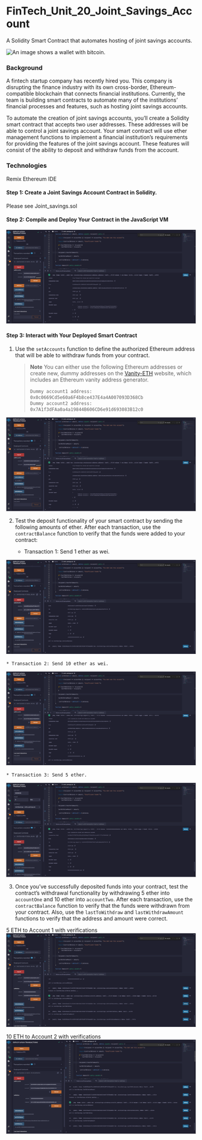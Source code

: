 # FinTech_Unit_20_Joint_Savings_Account
A Solidity Smart Contract that automates hosting of joint savings accounts.

![An image shows a wallet with bitcoin.](images/19-4-challenge-image.png)

### Background

A fintech startup company has recently hired you. This company is disrupting the finance industry with its own cross-border, Ethereum-compatible blockchain that connects financial institutions. Currently, the team is building smart contracts to automate many of the institutions’ financial processes and features, such as hosting joint savings accounts.

To automate the creation of joint savings accounts, you’ll create a Solidity smart contract that accepts two user addresses. These addresses will be able to control a joint savings account. Your smart contract will use ether management functions to implement a financial institution’s requirements for providing the features of the joint savings account. These features will consist of the ability to deposit and withdraw funds from the account.


### Technologies

Remix Ethereum IDE

#### Step 1: Create a Joint Savings Account Contract in Solidity.

Please see Joint_savings.sol

#### Step 2: Compile and Deploy Your Contract in the JavaScript VM

![Successful deployment](Execution_Results/Step_3_1.png)

#### Step 3: Interact with Your Deployed Smart Contract

1. Use the `setAccounts` function to define the authorized Ethereum address that will be able to withdraw funds from your contract.

     > **Note** You can either use the following Ethereum addresses or create new, dummy addresses on the [Vanity-ETH](https://vanity-eth.tk/) website, which includes an Ethereum vanity address generator.
    >
    > ```text
    > Dummy account1 address: 0x0c0669Cd5e60a6F4b8ce437E4a4A007093D368Cb
    > Dummy account2 address: 0x7A1f3dFAa0a4a19844B606CD6e91d693083B12c0
    > ```
    
![setAccounts](Execution_Results/Step_3_1.png)

2. Test the deposit functionality of your smart contract by sending the following amounts of ether. After each transaction, use the `contractBalance` function to verify that the funds were added to your contract:

    * Transaction 1: Send 1 ether as wei.
    
![send 1ETH](Execution_Results/Step_3_2_1ETH.png)

    * Transaction 2: Send 10 ether as wei.
    
![send 10ETH](Execution_Results/Step_3_2_10ETH.png)

    * Transaction 3: Send 5 ether.
    
![send 5ETH](Execution_Results/Step_3_2_5ETH.png)

3. Once you’ve successfully deposited funds into your contract, test the contract’s withdrawal functionality by withdrawing 5 ether into `accountOne` and 10 ether into `accountTwo`. After each transaction, use the `contractBalance` function to verify that the funds were withdrawn from your contract. Also, use the `lastToWithdraw` and `lastWithdrawAmount` functions to verify that the address and amount were correct.

5 ETH to Account 1 with verifications
![5 ether to account 1 with verifications](Execution_Results/Step_3_3_5ETHto1.png)

10 ETH to Account 2 with verifications
![10 ether to account 2 with verifications](Execution_Results/Step_3_3_10ETHto2.png)
